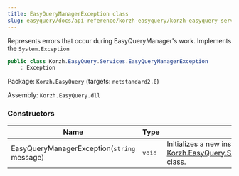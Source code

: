 ```yaml
---
title: EasyQueryManagerException class
slug: easyquery/docs/api-reference/korzh-easyquery/korzh-easyquery-services-namespace/easyquerymanagerexception-class
---
```



Represents errors that occur during EasyQueryManager's work.  Implements the `System.Exception`
```csharp
public class Korzh.EasyQuery.Services.EasyQueryManagerException
    : Exception

```
Package: `Korzh.EasyQuery` (targets: `netstandard2.0`)

Assembly: `Korzh.EasyQuery.dll`

### Constructors

| Name | Type | Description | 
| --- | --- | --- | 
| EasyQueryManagerException(`string` message) | `void` | Initializes a new instance of the [Korzh.EasyQuery.Services.EasyQueryManagerException](/api-reference/korzh-easyquery/korzh-easyquery-services-namespace/easyquerymanagerexception-class) class. |